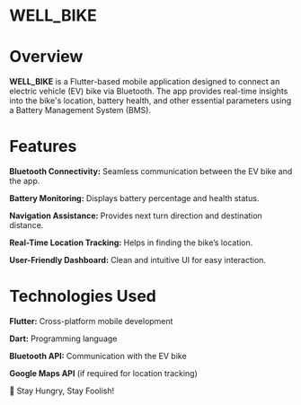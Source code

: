 # WELL_BIKE

# Overview

**WELL_BIKE** is a Flutter-based mobile application designed to connect an electric vehicle (EV) bike via Bluetooth. The app provides real-time insights into the bike's location, battery health, and other essential parameters using a Battery Management System (BMS).

# Features

**Bluetooth Connectivity:** Seamless communication between the EV bike and the app.

**Battery Monitoring:** Displays battery percentage and health status.

**Navigation Assistance:** Provides next turn direction and destination distance.

**Real-Time Location Tracking:** Helps in finding the bike’s location.

**User-Friendly Dashboard:** Clean and intuitive UI for easy interaction.

# Technologies Used
**Flutter:** Cross-platform mobile development

**Dart:** Programming language

**Bluetooth API:** Communication with the EV bike

**Google Maps API** (if required for location tracking)


🚀 Stay Hungry, Stay Foolish!

